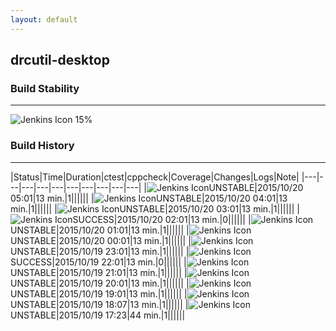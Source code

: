 ```yaml
---
layout: default
---
```

## drcutil-desktop
### Build Stability
___
![Jenkins Icon](http://jenkinshrg.github.io/images/48x48/health-00to19.png)
15%
  
### Build History
___
|Status|Time|Duration|<span class='badge'>ctest</span>|<span class='badge'>cppcheck</span>|Coverage|Changes|Logs|Note|
|---|---|---|---|---|---|---|---|---|---|
|![Jenkins Icon](http://jenkinshrg.github.io/images/24x24/yellow.png)UNSTABLE|2015/10/20 05:01|13 min.|1||||||
|![Jenkins Icon](http://jenkinshrg.github.io/images/24x24/yellow.png)UNSTABLE|2015/10/20 04:01|13 min.|1||||||
|![Jenkins Icon](http://jenkinshrg.github.io/images/24x24/yellow.png)UNSTABLE|2015/10/20 03:01|13 min.|1||||||
|![Jenkins Icon](http://jenkinshrg.github.io/images/24x24/blue.png)SUCCESS|2015/10/20 02:01|13 min.|0||||||
|![Jenkins Icon](http://jenkinshrg.github.io/images/24x24/yellow.png)UNSTABLE|2015/10/20 01:01|13 min.|1||||||
|![Jenkins Icon](http://jenkinshrg.github.io/images/24x24/yellow.png)UNSTABLE|2015/10/20 00:01|13 min.|1||||||
|![Jenkins Icon](http://jenkinshrg.github.io/images/24x24/yellow.png)UNSTABLE|2015/10/19 23:01|13 min.|1||||||
|![Jenkins Icon](http://jenkinshrg.github.io/images/24x24/blue.png)SUCCESS|2015/10/19 22:01|13 min.|0||||||
|![Jenkins Icon](http://jenkinshrg.github.io/images/24x24/yellow.png)UNSTABLE|2015/10/19 21:01|13 min.|1||||||
|![Jenkins Icon](http://jenkinshrg.github.io/images/24x24/yellow.png)UNSTABLE|2015/10/19 20:01|13 min.|1||||||
|![Jenkins Icon](http://jenkinshrg.github.io/images/24x24/yellow.png)UNSTABLE|2015/10/19 19:01|13 min.|1||||||
|![Jenkins Icon](http://jenkinshrg.github.io/images/24x24/yellow.png)UNSTABLE|2015/10/19 18:07|13 min.|1||||||
|![Jenkins Icon](http://jenkinshrg.github.io/images/24x24/yellow.png)UNSTABLE|2015/10/19 17:23|44 min.|1||||||
